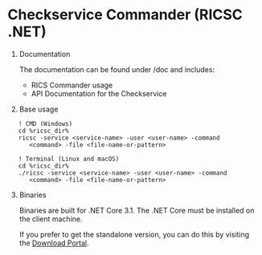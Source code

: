 # Checkservice Commander (RICSC .NET)

1. Documentation

   The documentation can be found under /doc and includes:
   - RICS Commander usage
   - API Documentation for the Checkservice

2. Base usage

```batch
   ! CMD (Windows)
   cd %ricsc_dir%
   ricsc -service <service-name> -user <user-name> -command
      <command> -file <file-name-or-pattern> 

   ! Terminal (Linux and macOS)
   cd %ricsc_dir%
   ./ricsc -service <service-name> -user <user-name> -command
      <command> -file <file-name-or-pattern> 
```  

3. Binaries

   Binaries are built for .NET Core 3.1. The .NET Core must be installed on the client machine.

   If you prefer to get the standalone version, you can do this by visiting the
   [Download Portal](https://www.infogrips.ch/download.html).